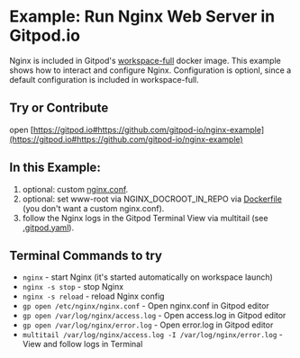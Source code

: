 # Example: Run Nginx Web Server in Gitpod.io

Nginx is included in Gitpod's [workspace-full](https://hub.docker.com/r/gitpod/workspace-full) docker image.
This example shows how to interact and configure Nginx. Configuration is optionl, since a default configuration is included in workspace-full.

## Try or Contribute

open [https://gitpod.io#https://github.com/gitpod-io/nginx-example](https://gitpod.io#https://github.com/gitpod-io/nginx-example)

## In this Example:

1) optional: custom [nginx.conf](https://github.com/gitpod-io/nginx-example/blob/master/nginx/nginx.conf).
2) optional: set www-root via NGINX_DOCROOT_IN_REPO via [Dockerfile](https://github.com/gitpod-io/nginx-example/blob/master/.gitpod.dockerfile) (you don't want a custom nginx.conf).
3) follow the Nginx logs in the Gitpod Terminal View via multitail (see [.gitpod.yaml](https://github.com/gitpod-io/nginx-example/blob/master/.gitpod.yml)).

## Terminal Commands to try
* `nginx` - start Nginx (it's started automatically on workspace launch)
* `nginx -s stop` - stop Nginx
* `nginx -s reload` - reload Nginx config
* `gp open /etc/nginx/nginx.conf` - Open nginx.conf in Gitpod editor
* `gp open /var/log/nginx/access.log` - Open access.log in Gitpod editor
* `gp open /var/log/nginx/error.log` - Open error.log in Gitpod editor
* `multitail /var/log/nginx/access.log -I /var/log/nginx/error.log` - View and follow logs in Terminal

